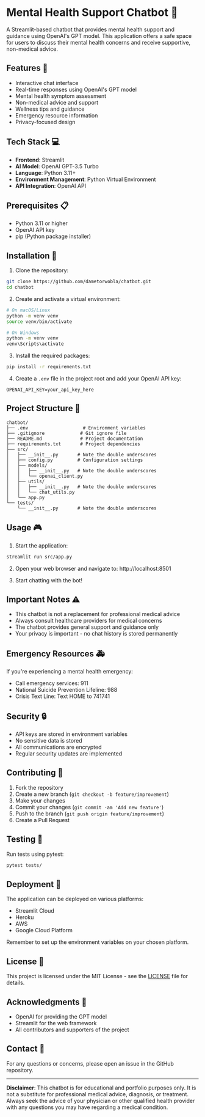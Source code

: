 # Mental Health Support Chatbot 🤖

A Streamlit-based chatbot that provides mental health support and guidance using OpenAI's GPT model. This application offers a safe space for users to discuss their mental health concerns and receive supportive, non-medical advice.

## Features 🌟

- Interactive chat interface
- Real-time responses using OpenAI's GPT model
- Mental health symptom assessment
- Non-medical advice and support
- Wellness tips and guidance
- Emergency resource information
- Privacy-focused design

## Tech Stack 💻

- **Frontend**: Streamlit
- **AI Model**: OpenAI GPT-3.5 Turbo
- **Language**: Python 3.11+
- **Environment Management**: Python Virtual Environment
- **API Integration**: OpenAI API

## Prerequisites 📋

- Python 3.11 or higher
- OpenAI API key
- pip (Python package installer)

## Installation 🚀

1. Clone the repository:
```bash
git clone https://github.com/dametorwobla/chatbot.git
cd chatbot
```

2. Create and activate a virtual environment:
```bash
# On macOS/Linux
python -m venv venv
source venv/bin/activate

# On Windows
python -m venv venv
venv\Scripts\activate
```

3. Install the required packages:
```bash
pip install -r requirements.txt
```

4. Create a `.env` file in the project root and add your OpenAI API key:
```env
OPENAI_API_KEY=your_api_key_here
```

## Project Structure 📁

```
chatbot/
├── .env                    # Environment variables
├── .gitignore             # Git ignore file
├── README.md              # Project documentation
├── requirements.txt       # Project dependencies
├── src/
│   ├── __init__.py       # Note the double underscores
│   ├── config.py         # Configuration settings
│   ├── models/
│   │   ├── __init__.py   # Note the double underscores
│   │   └── openai_client.py
│   ├── utils/
│   │   ├── __init__.py   # Note the double underscores
│   │   └── chat_utils.py
│   └── app.py
└── tests/
    └── __init__.py       # Note the double underscores
```


## Usage 🎮

1. Start the application:
```bash
streamlit run src/app.py
```

2. Open your web browser and navigate to:
http://localhost:8501


3. Start chatting with the bot!

## Important Notes ⚠️

- This chatbot is not a replacement for professional medical advice
- Always consult healthcare providers for medical concerns
- The chatbot provides general support and guidance only
- Your privacy is important - no chat history is stored permanently

## Emergency Resources 🚑

If you're experiencing a mental health emergency:
- Call emergency services: 911
- National Suicide Prevention Lifeline: 988
- Crisis Text Line: Text HOME to 741741

## Security 🔒

- API keys are stored in environment variables
- No sensitive data is stored
- All communications are encrypted
- Regular security updates are implemented

## Contributing 🤝

1. Fork the repository
2. Create a new branch (`git checkout -b feature/improvement`)
3. Make your changes
4. Commit your changes (`git commit -am 'Add new feature'`)
5. Push to the branch (`git push origin feature/improvement`)
6. Create a Pull Request

## Testing 🧪

Run tests using pytest:
```bash
pytest tests/
```

## Deployment 🚀

The application can be deployed on various platforms:
- Streamlit Cloud
- Heroku
- AWS
- Google Cloud Platform

Remember to set up the environment variables on your chosen platform.

## License 📝

This project is licensed under the MIT License - see the [LICENSE](LICENSE) file for details.

## Acknowledgments 🙏

- OpenAI for providing the GPT model
- Streamlit for the web framework
- All contributors and supporters of the project

## Contact 📧

For any questions or concerns, please open an issue in the GitHub repository.

---

**Disclaimer**: This chatbot is for educational and portfolio purposes only. It is not a substitute for professional medical advice, diagnosis, or treatment. Always seek the advice of your physician or other qualified health provider with any questions you may have regarding a medical condition.
